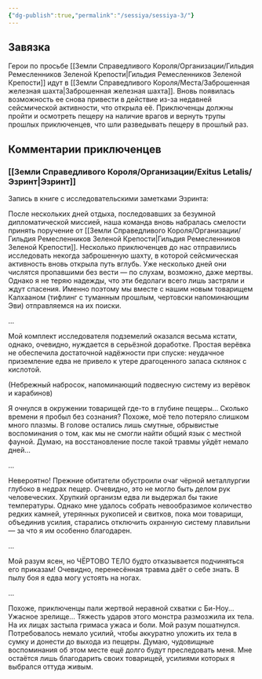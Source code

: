 ```yaml
---
{"dg-publish":true,"permalink":"/sessiya/sessiya-3/"}
---
```


## Завязка
Герои по просьбе [[Земли Справедливого Короля/Организации/Гильдия Ремесленников Зеленой Крепости\|Гильдия Ремесленников Зеленой Крепости]] идут в [[Земли Справедливого Короля/Места/Заброшенная железная шахта\|Заброшенная железная шахта]]. Вновь появилась возможность ее снова привести в действие из-за недавней сейсмической активности, что открыла её. Приключенцы должны пройти и осмотреть пещеру на наличие врагов и вернуть трупы прошлых приключенцев, что шли разведывать пещеру в прошлый раз.

## Комментарии приключенцев

### [[Земли Справедливого Короля/Организации/Exitus Letalis/Эзринт\|Эзринт]]

Запись в книге с исследовательскими заметками Эзринта:

После нескольких дней отдыха, последовавших за безумной дипломатической миссией, наша команда вновь набралась смелости принять поручение от [[Земли Справедливого Короля/Организации/Гильдия Ремесленников Зеленой Крепости\|Гильдия Ремесленников Зеленой Крепости]]. Несколько приключенцев до нас отправились исследовать некогда заброшенную шахту, в которой сейсмическая активность вновь открыла путь вглубь. Уже несколько дней они числятся пропавшими без вести — по слухам, возможно, даже мертвы. Однако я не теряю надежды, что эти бедолаги всего лишь застряли и ждут спасения. Именно поэтому мы вместе с нашим новым товарищем Калхааном (тифлинг с туманным прошлым, чертовски напоминающим Эви) отправляемся на их поиски.

...

Мой комплект исследователя подземелий оказался весьма кстати, однако, очевидно, нуждается в серьёзной доработке. Простая верёвка не обеспечила достаточной надёжности при спуске: неудачное приземление едва не привело к утере драгоценного запаса склянок с кислотой.

(Небрежный набросок, напоминающий подвесную систему из верёвок и карабинов)

Я очнулся в окружении товарищей где-то в глубине пещеры... Сколько времени я пробыл без сознания? Похоже, моё тело потеряло слишком много плазмы. В голове остались лишь смутные, обрывистые воспоминания о том, как мы не смогли найти общий язык с местной фауной. Думаю, на восстановление после такой травмы уйдёт немало дней...

...

Невероятно! Прежние обитатели обустроили очаг чёрной металлургии глубоко в недрах пещер. Очевидно, это не могло быть делом рук человеческих. Хрупкий организм едва ли выдержал бы такие температуры. Однако мне удалось собрать невообразимое количество редких камней, утерянных рукописей и свитков, пока мои товарищи, объединив усилия, старались отключить охранную систему плавильни — за что я им особенно благодарен.

...

Мой разум ясен, но ЧЁРТОВО ТЕЛО будто отказывается подчиняться его приказам! Очевидно, перенесённая травма даёт о себе знать. В пылу боя я едва могу устоять на ногах.

...

Похоже, приключенцы пали жертвой неравной схватки с Би-Ноу... Ужасное зрелище... Тяжесть ударов этого монстра размозжила их тела. На их лицах застыла гримаса ужаса и боли. Мой разум пошатнулся. Потребовалось немало усилий, чтобы аккуратно уложить их тела в сумку и донести до выхода из пещеры. Думаю, чудовищные воспоминания об этом месте ещё долго будут преследовать меня. Мне остаётся лишь благодарить своих товарищей, усилиями которых я выбрался оттуда живым.
